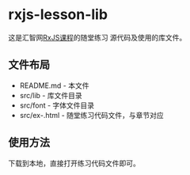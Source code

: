 # rxjs-lesson-lib

这是汇智网[RxJS课程](http://www.hubwiz.com/course/569d92e3acf9a45a69b05154/)的随堂练习
源代码及使用的库文件。

## 文件布局

* README.md - 本文件
* src/lib - 库文件目录
* src/font - 字体文件目录
* src/ex<?>-<?>.html - 随堂练习代码文件，与章节对应

## 使用方法

下载到本地，直接打开练习代码文件即可。
